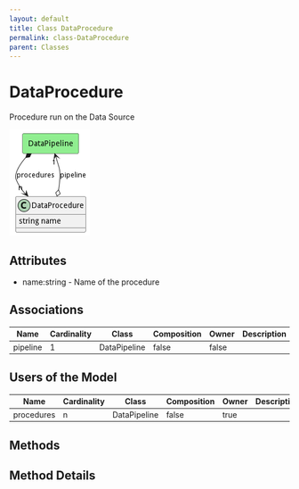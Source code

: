 ```yaml
---
layout: default
title: Class DataProcedure
permalink: class-DataProcedure
parent: Classes
---
```


# DataProcedure

Procedure run on the Data Source

![Logical Diagram](./logical.png)

## Attributes

* name:string - Name of the procedure


## Associations

| Name | Cardinality | Class | Composition | Owner | Description |
| --- | --- | --- | --- | --- | --- |
| pipeline | 1 | DataPipeline | false | false |  |



## Users of the Model

| Name | Cardinality | Class | Composition | Owner | Description |
| --- | --- | --- | --- | --- | --- |
| procedures | n | DataPipeline | false | true |  |





## Methods


<h2>Method Details</h2>
    

